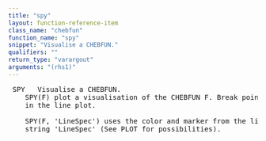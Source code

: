 ```yaml
---
title: "spy"
layout: function-reference-item
class_name: "chebfun"
function_name: "spy"
snippet: "Visualise a CHEBFUN."
qualifiers: ""
return_type: "varargout"
arguments: "(rhs1)"
---
```


<pre class="help-text"> SPY   Visualise a CHEBFUN.
    SPY(F) plot a visualisation of the CHEBFUN F. Break points are shown as gaps
    in the line plot.
 
    SPY(F, 'LineSpec') uses the color and marker from the line specification
    string 'LineSpec' (See PLOT for possibilities).
</pre>